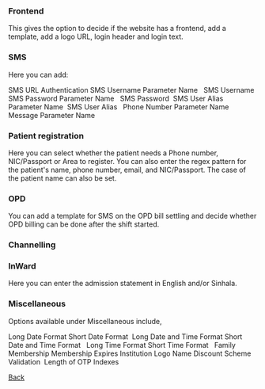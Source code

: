 ### Frontend 

This gives the option to decide if the website has a frontend, add a template, add a logo URL, login header and login text.

### SMS

Here you can add:

SMS URL
Authentication
SMS Username Parameter Name  
SMS Username
SMS Password Parameter Name   
SMS Password 
SMS User Alias Parameter Name 
SMS User Alias  
Phone Number Parameter Name
Message Parameter Name

### Patient registration 

Here you can select whether the patient needs a Phone number, NIC/Passport or Area to register. You can also enter the regex pattern for the patient's name, phone number, email, and NIC/Passport. The case of the patient name can also be set.

### OPD

You can add a template for SMS on the OPD bill settling and decide whether OPD billing can be done after the shift started. 

### Channelling

### InWard

Here you can enter the admission statement in English and/or Sinhala.

### Miscellaneous

Options available under Miscellaneous include,

Long Date Format
Short Date Format 
Long Date and Time Format 
Short Date and Time Format  
Long Time Format 
Short Time Format   
Family Membership
Membership Expires
Institution
Logo Name
Discount Scheme Validation 
Length of OTP Indexes

[Back](https://github.com/hmislk/hmis/wiki/Manage-Institutions)







